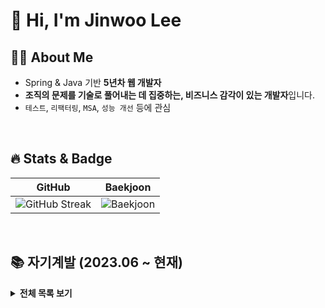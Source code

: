 
<!--
  1. 주소에 + 는 %2B로 , 공백은 %20으로 치환하기 !
  [사이트 주소]
  1. 배지 아이콘 >> simpleicons.org
     <img src="https://img.shields.io/badge/${메세지}-${배경색 HEX 값}?style=${테두리 속성값}&logo=${로고}&logoColor=${로고 색깔}">
  2. BOJ 프로필 >> https://github.com/mazassumnida/mazassumnida
  3. capsule-render(헤더) >> https://github.com/kyechan99/capsule-render
  4. GitHub Stat >> https://github.com/anuraghazra/github-readme-stats/blob/master/docs/readme_kr.md#themes
![header](https://capsule-render.vercel.app/api?type=waving&color=F8E2CF&height=300&section=header&text=@LJW1126&fontSize=90&animation=fadeIn&fontAlignY=38&desc=Decorate%20GitHub%20Profile%20or%20any%20Repo%20like%20me!&descAlignY=51&descAlign=62)
-->

# 👋 Hi, I'm Jinwoo Lee

## 🧑‍💻 About Me
- Spring & Java 기반 **5년차 웹 개발자**
- **조직의 문제를 기술로 풀어내는 데 집중하는, 비즈니스 감각이 있는 개발자**입니다.
- `테스트`, `리팩터링`, `MSA`, `성능 개선` 등에 관심

<br/>

## 🔥 Stats & Badge

| GitHub | Baekjoon |
|--------|----------|
| ![GitHub Streak](https://github-readme-streak-stats.herokuapp.com?user=ljw1126&theme=default) | ![Baekjoon](https://mazassumnida.wtf/api/v2/generate_badge?boj=leejinwoo1126) |

<br/>

## 📚  자기계발 (2023.06 ~ 현재)

<details>
  <summary><b>전체 목록 보기</b></summary>

### 1. Spring & Java

| 강의명                  | 기관  | 배운점               | 링크                                                                                                                                                                        |
| -------------------- | --- | ----------------- | ------------------------------------------------------------------------------------------------------------------------------------------------------------------------- |
| 토비의 스프링 부트 - 이해와 원리  | 인프런 | 스프링 부트의 동작원리  | [![Notion](https://img.shields.io/badge/Notion-000000?style=flat\&logo=notion\&logoColor=white)](https://mammoth-anteater-cf1.notion.site/b7c433eb77584be699caddb4f910a6a4?source=copy_link) |
| 토비의 스프링 6 - 이해와 원리   | 인프런 | SOLID 원칙과 DI, 데코레이터·프록시 패턴 | [![Notion](https://img.shields.io/badge/Notion-000000?style=flat\&logo=notion\&logoColor=white)](https://mammoth-anteater-cf1.notion.site/6-8c9e8164b16a4a3c88d158cf7e378c86?source=copy_link) |
| 김영한의 스프링 핵심 원리 - 고급편 | 인프런 | Spring AOP 동작 원리 | [![Notion](https://img.shields.io/badge/Notion-000000?style=flat\&logo=notion\&logoColor=white)](https://www.notion.so/6aad423bcdae4832841f2a64d6d60648?source=copy_link) |
| 김영한의 실전 자바 - 고급 1편 멀티스레드와 동시성    | 인프런 | 동시성 제어, 스레드 풀 동작원리 | [![Notion](https://img.shields.io/badge/Notion-000000?style=flat\&logo=notion\&logoColor=white)](https://www.notion.so/1-be7c8dfbe22e440287943767c0956e33?source=copy_link) |



### 2. DB 접근 & JPA
| 강의명                    | 기관  | 배운점              | 링크                                                                                                                                                                        |
| ---------------------- | --- | ---------------- | ------------------------------------------------------------------------------------------------------------------------------------------------------------------------- |
| 김영한의 스프링 DB 1편 - 데이터 접근 핵심 원리              | 인프런 | 트랜잭션 동작 원리   | [![Notion](https://img.shields.io/badge/Notion-000000?style=flat\&logo=notion\&logoColor=white)](https://mammoth-anteater-cf1.notion.site/1-2c5135e6b281403ab2446f410dc79b1d?source=copy_link) |
| 김영한의 스프링 DB 2편 - 데이터 접근 활용 기술            | 인프런 | DB 접근 기술 5가지 | [![Notion](https://img.shields.io/badge/Notion-000000?style=flat\&logo=notion\&logoColor=white)](https://mammoth-anteater-cf1.notion.site/2-4a887aa0a42d426f91e10b920f46c474?source=copy_link) |
| 김영한의 자바 ORM 표준 JPA  프로그래밍 - 기본편        | 인프런 | 영속성 컨텍스트, JPA 연관 관계 | [![Notion](https://img.shields.io/badge/Notion-000000?style=flat\&logo=notion\&logoColor=white)](https://mammoth-anteater-cf1.notion.site/ORM-JPA-d2a824979b9544818975af0e28eb9ceb?source=copy_link) |
| 김영한의 실전! 스프링 부트와 JPA 활용 2 | 인프런 | N + 1 최적화, OSIV   | [![Notion](https://img.shields.io/badge/Notion-000000?style=flat\&logo=notion\&logoColor=white)](https://mammoth-anteater-cf1.notion.site/ORM-JPA-d2a824979b9544818975af0e28eb9ceb?source=copy_link) |


### 3. 테스트 
| 강의명                    | 기관    | 배운점              | 링크                                                                                                                                                                        |
| ---------------------- | ----- | ---------------- | ------------------------------------------------------------------------------------------------------------------------------------------------------------------------- |
| TDD 클린코드 with Java 18기 | 넥스트스텝 | 단위 테스트, OOP, 전략·팩토리 패턴 | [![Notion](https://img.shields.io/badge/Notion-000000?style=flat\&logo=notion\&logoColor=white)](https://mammoth-anteater-cf1.notion.site/TDD-with-Java-18-a95440b8e21e4350aee5e58bb3185c70?source=copy_link) |
| 자바 플레이그라운드 with TDD, 클린코드    | 넥스트스텝 | 단위 테스트, OOP, 상태 패턴 | [![Notion](https://img.shields.io/badge/Notion-000000?style=flat\&logo=notion\&logoColor=white)](https://mammoth-anteater-cf1.notion.site/with-TDD-68379d92daab4ff9ae2111313db8968d?source=copy_link) |
| Practical Testing: 실용적인 테스트 가이드      | 인프런  | JUnit5, Mockito 테스트   | [![Notion](https://img.shields.io/badge/Notion-000000?style=flat\&logo=notion\&logoColor=white)](https://mammoth-anteater-cf1.notion.site/Practical-Testing-efd1a966425d458d9377943428fdf62a?source=copy_link)                                                                       |
| 클린코더스: 실전 객체 지향 프로그래밍과 TDD 마스터 클래스       | 인프런 | 리팩터링, OOP, SOLID   | [![GitHub](https://img.shields.io/badge/GitHub-181717?style=flat\&logo=github\&logoColor=white)](https://github.com/ljw1126/clean-coder)                                                                       |


### 4. 네트워크 & HTTP 기초

| 강의명             | 기관     | 배운점               | 링크                                                                                                  |
| --------------- | ------ | ----------------- | --------------------------------------------------------------------------------------------------- |
| 김영한의 모든 개발자를 위한 HTTP 웹 기본 지식    | 인프런    | - | [![Notion](https://img.shields.io/badge/Notion-000000?style=flat\&logo=notion\&logoColor=white)](https://mammoth-anteater-cf1.notion.site/HTTP-15f791faa0988024a984c163a96fc8fc?source=copy_link) |
| 널널한 개발자의 외워서 끝내는 네트워크 핵심 이론 - 기초 | 인프런 | -   | [![Certificate](https://img.shields.io/badge/수료증-blue?style=flat)](https://www.inflearn.com/certificate/867314-329534-12155344)                               |

### 5. 인프라 
| 강의명             | 기관    | 기술 키워드                       | 링크                                                                                                  |
| --------------- | ----- | ------------------------- | --------------------------------------------------------------------------------------------------- |
| MySQL on Docker | 인프런 | `DB Replication`, `ProxySQL`, `Orchestrator`, `Monitoring`      | [![Notion](https://img.shields.io/badge/Notion-000000?style=flat\&logo=notion\&logoColor=white)](https://mammoth-anteater-cf1.notion.site/MySQL-on-Docker-9930916d2fd645859b07736442678f0d?source=copy_link) |
| Redis on Docker | 자체 학습 | `Replication`, `Sentinel`, `Cluster`, `HAProxy`, `Predixy`      | [![Notion](https://img.shields.io/badge/Notion-000000?style=flat\&logo=notion\&logoColor=white)](https://mammoth-anteater-cf1.notion.site/Redis-on-Docker-128791faa0988013a48de6022ac394ed?source=copy_link) |
| REST API 문서 자동화 | 자체 학습 | `Spring Rest Docs`, `restdocs-api-spec`, `Swagger` | [![Notion](https://img.shields.io/badge/Notion-000000?style=flat\&logo=notion\&logoColor=white)](https://mammoth-anteater-cf1.notion.site/REST-API-159791faa0988000b2d3c85f0723a24b?source=copy_link) |


### 6. 개인 프로젝트 
| 프로젝트          | 설명             | 기술 키워드                  | 링크                                                                                                |
| ------------- | -------------- | ----------------------- | ------------------------------------------------------------------------------------------------- |
| 선착순 쿠폰 발급 시스템 | 대규모 동시성 처리     | `Spring Boot`, `Redis`, `Kafka`   | [![GitHub](https://img.shields.io/badge/Repo-181717?style=flat\&logo=github\&logoColor=white)](https://github.com/ljw1126/coupon-issue) |
| 접속 대기열 시스템 | 서버 트래픽 분산 처리   | `Spring Webflux`, `Redis`     | [![GitHub](https://img.shields.io/badge/Repo-181717?style=flat\&logo=github\&logoColor=white)](https://github.com/ljw1126/waitingSystem) |
| MSA 게시판       | 마이크로서비스 기반 게시판 | `Spring Boot`, `Redis`, `Kafka`, <br> `Transactional Outbox Pattern`, `Request Collapsing` | [![GitHub](https://img.shields.io/badge/Repo-181717?style=flat\&logo=github\&logoColor=white)](https://github.com/ljw1126/boardx) |


### 7. 스터디
| 책/스터디              | 내용               | 링크                                                                                                                                                                                                    |
| ------------------ | ---------------- | ----------------------------------------------------------------------------------------------------------------------------------------------------------------------------------------------------- |
| 리팩터링 2판            | `리팩터링은 개발 과정에서 함께 해야할 습관이다`| [![GitHub](https://img.shields.io/badge/Repo-181717?style=flat\&logo=github\&logoColor=white)](https://github.com/ljw1126/refactoring2)                                                                                                     |
| 헤드 퍼스트 디자인 패턴(개정판) | - `객체 협력 관계와 리팩터링을 항상 기본으로 한다`<br/> - `디자인상의 문제에 적합하다는 확신이 든다면 패턴을 도입한다` | [![Notion](https://img.shields.io/badge/Notion-000000?style=flat\&logo=notion\&logoColor=white)](https://mammoth-anteater-cf1.notion.site/Head-First-6a9275309e2641dcaa364d10a8f5b201?pvs=4) |
| 자바 웹 프로그래밍 - Next Step | - `스프링 컨테이너와 Dispatcher Servlet을 직접 구현` <br/> - `완벽한 설계가 없다는 것을 인정하고, 테스트와 리팩터링의 필요성을 공감`| [![Notion](https://img.shields.io/badge/Notion-000000?style=flat\&logo=notion\&logoColor=white)](https://mammoth-anteater-cf1.notion.site/Next-Step-9df258aa66c74b05b9c5f4cfef8e6efc?source=copy_link) |

</details>


<!-- <div align="left" style="margin-top : 20px"> -->

<!-- ![Anurag's GitHub stats](https://github-readme-stats.vercel.app/api?username=ljw1126&show_icons=true) -->

         
<!-- [![Solved.ac
프로필](http://mazassumnida.wtf/api/v2/generate_badge?boj=leejinwoo1126)](https://solved.ac/leejinwoo1126) -->

<!--
[![Top Langs](https://github-readme-stats.vercel.app/api/top-langs/?username=ljw1126&layout=compact)](https://github.com/anuraghazra/github-readme-stats)
-->


